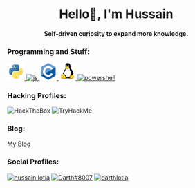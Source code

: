 <h1 align="center">Hello👋, I'm Hussain</h1>
<h4 align="center">Self-driven curiosity to expand more knowledge.</h4>
<h3 align="left">Programming and Stuff:</h3>
<p align="left"> <a href="https://www.python.org" target="_blank"> <img src="https://raw.githubusercontent.com/devicons/devicon/master/icons/python/python-original.svg" alt="python" width="40" height="40"/> </a>
   <a href="https://www.javascript.com/" target="_blank"> <img src="https://img.icons8.com/color/344/javascript--v1.png" alt="js" width="40" height="40"/> </a>
  <a href="https://www.cprogramming.com/" target="_blank"> <img src="https://raw.githubusercontent.com/devicons/devicon/master/icons/c/c-original.svg" alt="c" width="40" height="40"/> </a>
  <a href="https://www.linux.org/" target="_blank"> <img src="https://raw.githubusercontent.com/devicons/devicon/master/icons/linux/linux-original.svg" alt="linux" width="40" height="40"/> </a> <a href="https://docs.microsoft.com/en-us/powershell/" target="_blank"> <img src="https://raw.githubusercontent.com/gist/Xainey/d5bde7d01dcbac51ac951810e94313aa/raw/6c858c46726541b48ddaaebab29c41c07a196394/PowerShell.svg" alt="powershell" width="40" height="40"/> </a>
    
  
   </p>
  
 
 <h3 align="left">Hacking Profiles:</h3>
 <p align="left"> <img src="https://www.hackthebox.com/badge/image/527775" alt=HackTheBox style="max-width: 256px; display: inline"/>
<img src="https://tryhackme-badges.s3.amazonaws.com/DarthSain.png" alt="TryHackMe" style="max-width: 256px; display: inline">
</p>
 <h3 align="left">Blog:</h3>
 <a href="https://hussainlotia.ml/blog/"> My Blog</a>
 
 
 <h3 align="left">Social Profiles:</h3>
 <p align="left">
<a href="https://www.linkedin.com/in/hussainlotia" target="blank"><img align="center" src="https://img.icons8.com/fluency/48/000000/linkedin.png" alt="hussain lotia" height="30" width="40" /></a>
   <a href="https://discord.gg/Darth#8007" target="blank"><img align="center" src="https://img.icons8.com/color/48/000000/discord--v2.png" alt="Darth#8007" height="30" width="40" /></a>
   <a href="http://twitter.com/darthsain" target="blank"><img align="center" src="https://img.icons8.com/color/48/000000/twitter--v1.png" alt="darthlotia" height="30" width="40" /></a>
</p>

  

  



<!--
**DarthLotia/DarthLotia** is a ✨ _special_ ✨ repository because its `README.md` (this file) appears on your GitHub profile.

Here are some ideas to get you started:

- 🔭 I’m currently working on ...
- 🌱 I’m currently learning ...
- 👯 I’m looking to collaborate on ...
- 🤔 I’m looking for help with ...
- 💬 Ask me about ...
- 📫 How to reach me: ...
- 😄 Pronouns: ...
👋
- ⚡ Fun fact: ...
-->

